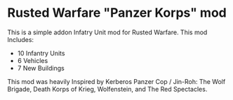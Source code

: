 # Rusted Warfare "Panzer Korps" mod
This is a simple addon Infatry Unit mod for Rusted Warfare.
This mod Includes:
- 10 Infantry Units
- 6 Vehicles
- 7 New Buildings

This mod was heavily Inspired by Kerberos Panzer Cop / Jin-Roh: The Wolf Brigade, Death Korps of Krieg, Wolfenstein, and The Red Spectacles.
